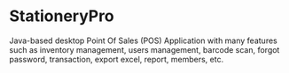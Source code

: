 # StationeryPro
Java-based desktop Point Of Sales (POS) Application with many features such as inventory management, users management, barcode scan, forgot password, transaction, export excel, report, members, etc.
